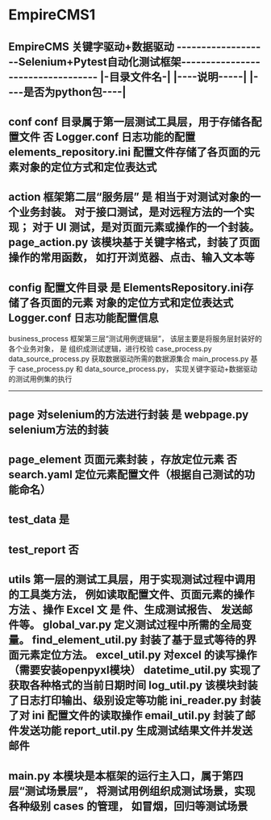 # EmpireCMS1
EmpireCMS 关键字驱动+数据驱动 
-------------------Selenium+Pytest自动化测试框架----------------------------------
|-目录文件名-|       |----说明-----|                       |----是否为python包----|
-------------------------------------------------------------------------------
conf              conf 目录属于第一层测试工具层，用于存储各配置文件   否
Logger.conf            日志功能的配置
elements_repository.ini   配置文件存储了各页面的元素对象的定位方式和定位表达式
--------------------------------------------------------------------------------
action           框架第二层“服务层”                             是
                 相当于对测试对象的一个业务封装。
                 对于接口测试，是对远程方法的一个实现；
                 对于 UI 测试，是对页面元素或操作的一个封装。
page_action.py   该模块基于关键字格式，封装了页面操作的常用函数，
                 如打开浏览器、点击、输入文本等
--------------------------------------------------------------------------------
config               配置文件目录                              是
ElementsRepository.ini存储了各页面的元素
                     对象的定位方式和定位表达式
Logger.conf          日志功能配置信息
--------------------------------------------------------------------------------
business_process     框架第三层“测试用例逻辑层”，
                     该层主要是将服务层封装好的各个业务对象，        是
                     组织成测试逻辑，进行校验
case_process.py
data_source_process.py  获取数据驱动所需的数据源集合
main_process.py      基于 case_process.py 和 data_source_process.py，
                     实现关键字驱动+数据驱动的测试用例集的执行

--------------------------------------------------------------------------------
page             对selenium的方法进行封装                        是
webpage.py        selenium方法的封装
--------------------------------------------------------------------------------
page_element     页面元素封装 ，存放定位元素                       否
search.yaml      定位元素配置文件（根据自己测试的功能命名）
--------------------------------------------------------------------------------
test_data                                                      是
--------------------------------------------------------------------------------
test_report                                                    否
--------------------------------------------------------------------------------
utils            第一层的测试工具层，用于实现测试过程中调用的工具类方法，
                 例如读取配置文件、页面元素的操作方法 、操作 Excel 文   是
                 件、生成测试报告、 发送邮件等。
global_var.py    定义测试过程中所需的全局变量。
find_element_util.py     封装了基于显式等待的界面元素定位方法。
excel_util.py     对excel 的读写操作（需要安装openpyxl模块）
datetime_util.py  实现了获取各种格式的当前日期时间
log_util.py       该模块封装了日志打印输出、级别设定等功能
ini_reader.py     封装了对 ini 配置文件的读取操作
email_util.py     封装了邮件发送功能
report_util.py    生成测试结果文件并发送邮件
--------------------------------------------------------------------------------
main.py           本模块是本框架的运行主入口，属于第四层“测试场景层”，
                  将测试用例组织成测试场景，实现各种级别 cases 的管理，
                  如冒烟，回归等测试场景
---------------------------------------------------------------------------------

